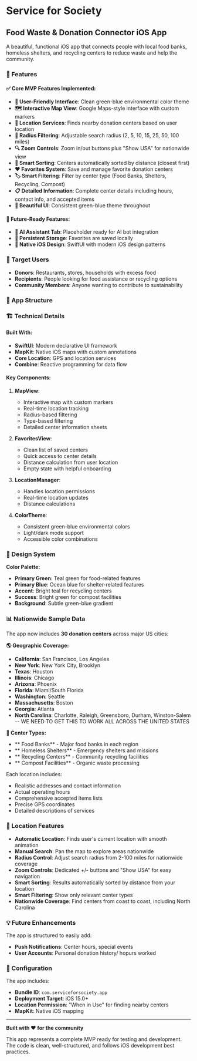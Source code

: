 # Service for Society
## Food Waste & Donation Connector iOS App

A beautiful, functional iOS app that connects people with local food banks, homeless shelters, and recycling centers to reduce waste and help the community.

### 🌟 Features

#### ✅ **Core MVP Features Implemented:**
- **📱 User-Friendly Interface**: Clean green-blue environmental color theme
- **🗺️ Interactive Map View**: Google Maps-style interface with custom markers
- **📍 Location Services**: Finds nearby donation centers based on user location
- **📏 Radius Filtering**: Adjustable search radius (2, 5, 10, 15, 25, 50, 100 miles)
- **🔍 Zoom Controls**: Zoom in/out buttons plus "Show USA" for nationwide view
- **🎯 Smart Sorting**: Centers automatically sorted by distance (closest first)
- **❤️ Favorites System**: Save and manage favorite donation centers
- **🏷️ Smart Filtering**: Filter by center type (Food Banks, Shelters, Recycling, Compost)
- **📋 Detailed Information**: Complete center details including hours, contact info, and accepted items
- **🎨 Beautiful UI**: Consistent green-blue theme throughout

#### 🚀 **Future-Ready Features:**
- **🤖 AI Assistant Tab**: Placeholder ready for AI bot integration
- **💾 Persistent Storage**: Favorites are saved locally
- **📱 Native iOS Design**: SwiftUI with modern iOS design patterns

### 🎯 Target Users
- **Donors**: Restaurants, stores, households with excess food
- **Recipients**: People looking for food assistance or recycling options
- **Community Members**: Anyone wanting to contribute to sustainability

### 📱 App Structure


### 🏗️ Technical Details

#### **Built With:**
- **SwiftUI**: Modern declarative UI framework
- **MapKit**: Native iOS maps with custom annotations
- **Core Location**: GPS and location services
- **Combine**: Reactive programming for data flow

#### **Key Components:**

1. **MapView**: 
   - Interactive map with custom markers
   - Real-time location tracking
   - Radius-based filtering
   - Type-based filtering
   - Detailed center information sheets

2. **FavoritesView**:
   - Clean list of saved centers
   - Quick access to center details
   - Distance calculation from user location
   - Empty state with helpful onboarding

3. **LocationManager**:
   - Handles location permissions
   - Real-time location updates
   - Distance calculations

4. **ColorTheme**:
   - Consistent green-blue environmental colors
   - Light/dark mode support
   - Accessible color combinations

### 🎨 Design System

**Color Palette:**
- **Primary Green**: Teal green for food-related features
- **Primary Blue**: Ocean blue for shelter-related features
- **Accent**: Bright teal for recycling centers
- **Success**: Bright green for compost facilities
- **Background**: Subtle green-blue gradient

### 📊 Nationwide Sample Data

The app now includes **30 donation centers** across major US cities:

**🌎 Geographic Coverage:**
- **California**: San Francisco, Los Angeles
- **New York**: New York City, Brooklyn
- **Texas**: Houston
- **Illinois**: Chicago
- **Arizona**: Phoenix
- **Florida**: Miami/South Florida
- **Washington**: Seattle
- **Massachusetts**: Boston
- **Georgia**: Atlanta
- **North Carolina**: Charlotte, Raleigh, Greensboro, Durham, Winston-Salem
-- WE NEED TO GET THIS TO WORK ALL ACROSS THE UNITED STATES

**🏢 Center Types:**
- ** Food Banks** - Major food banks in each region
- ** Homeless Shelters** - Emergency shelters and missions
- ** Recycling Centers** - Community recycling facilities
- ** Compost Facilities** - Organic waste processing

Each location includes:
- Realistic addresses and contact information
- Actual operating hours
- Comprehensive accepted items lists
- Precise GPS coordinates
- Detailed descriptions of services


### 📍 Location Features

- **Automatic Location**: Finds user's current location with smooth animation
- **Manual Search**: Pan the map to explore areas nationwide
- **Radius Control**: Adjust search radius from 2-100 miles for nationwide coverage
- **Zoom Controls**: Dedicated +/- buttons and "Show USA" for easy navigation
- **Smart Sorting**: Results automatically sorted by distance from your location
- **Smart Filtering**: Show only relevant center types
- **Nationwide Coverage**: Find centers from coast to coast, including North Carolina

### 💡 Future Enhancements

The app is structured to easily add:
- **Push Notifications**: Center hours, special events
- **User Accounts**: Personal donation history/ hopurs worked 

### 🔧 Configuration

The app includes:
- **Bundle ID**: `com.serviceforsociety.app`
- **Deployment Target**: iOS 15.0+
- **Location Permission**: "When in Use" for finding nearby centers
- **MapKit**: Native iOS mapping


---

**Built with ❤️ for the community**

This app represents a complete MVP ready for testing and development. The code is clean, well-structured, and follows iOS development best practices.
